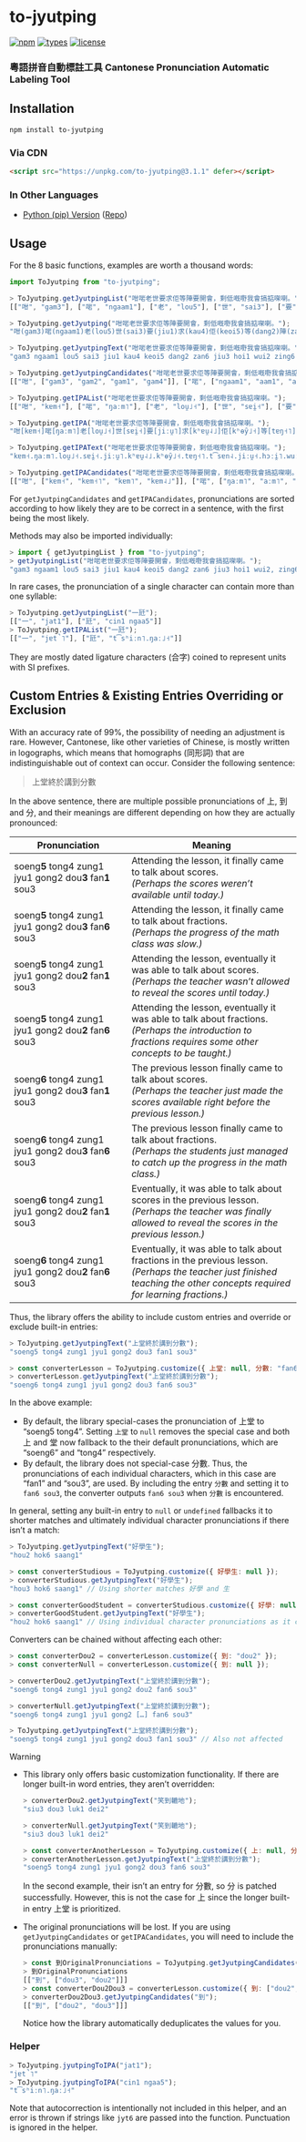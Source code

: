 # to-jyutping

[![npm](https://img.shields.io/npm/v/to-jyutping)](https://www.npmjs.com/package/to-jyutping) [![types](https://img.shields.io/npm/types/to-jyutping)](https://www.npmjs.com/package/to-jyutping) [![license](https://img.shields.io/npm/l/to-jyutping)](https://www.npmjs.com/package/to-jyutping)

### 粵語拼音自動標註工具 Cantonese Pronunciation Automatic Labeling Tool

## Installation

```shell
npm install to-jyutping
```

### Via CDN

```html
<script src="https://unpkg.com/to-jyutping@3.1.1" defer></script>
```

### In Other Languages

- [Python (pip) Version](https://pypi.org/project/ToJyutping/) ([Repo](https://github.com/CanCLID/ToJyutping))

## Usage

For the 8 basic functions, examples are worth a thousand words:

```js
import ToJyutping from "to-jyutping";

> ToJyutping.getJyutpingList("咁啱老世要求佢等陣要開會，剩低嘅嘢我會搞掂㗎喇。");
[["咁", "gam3"], ["啱", "ngaam1"], ["老", "lou5"], ["世", "sai3"], ["要", "jiu1"], ["求", "kau4"], ["佢", "keoi5"], ["等", "dang2"], ["陣", "zan6"], ["要", "jiu3"], ["開", "hoi1"], ["會", "wui2"], ["，", null], ["剩", "zing6"], ["低", "dai1"], ["嘅", "ge3"], ["嘢", "je5"], ["我", "ngo5"], ["會", "wui5"], ["搞", "gaau2"], ["掂", "dim6"], ["㗎", "gaa3"], ["喇", "laa3"], ["。", null]]

> ToJyutping.getJyutping("咁啱老世要求佢等陣要開會，剩低嘅嘢我會搞掂㗎喇。");
"咁(gam3)啱(ngaam1)老(lou5)世(sai3)要(jiu1)求(kau4)佢(keoi5)等(dang2)陣(zan6)要(jiu3)開(hoi1)會(wui2)，剩(zing6)低(dai1)嘅(ge3)嘢(je5)我(ngo5)會(wui5)搞(gaau2)掂(dim6)㗎(gaa3)喇(laa3)。"

> ToJyutping.getJyutpingText("咁啱老世要求佢等陣要開會，剩低嘅嘢我會搞掂㗎喇。");
"gam3 ngaam1 lou5 sai3 jiu1 kau4 keoi5 dang2 zan6 jiu3 hoi1 wui2 zing6 dai1 ge3 je5 ngo5 wui5 gaau2 dim6 gaa3 laa3"

> ToJyutping.getJyutpingCandidates("咁啱老世要求佢等陣要開會，剩低嘅嘢我會搞掂㗎喇。");
[["咁", ["gam3", "gam2", "gam1", "gam4"]], ["啱", ["ngaam1", "aam1", "am1", "ngam1"]], ["老", ["lou5", "lou2"]], ["世", ["sai3", "sai2"]], ["要", ["jiu1", "jiu3", "jiu2"]], ["求", ["kau4"]], ["佢", ["keoi5", "heoi5"]], ["等", ["dang2"]], ["陣", ["zan6", "zan2"]], ["要", ["jiu3", "jiu2", "jiu1"]], ["開", ["hoi1"]], ["會", ["wui2", "wui5", "wui6", "wui3", "kui2", "kui3", "kwui2"]], ["，", []], ["剩", ["zing6", "sing6"]], ["低", ["dai1"]], ["嘅", ["ge3", "ge2", "koi2", "koi3"]], ["嘢", ["je5", "e5"]], ["我", ["ngo5", "o5"]], ["會", ["wui5", "wui6", "wui2", "wui3", "kui2", "kui3", "kwui2"]], ["搞", ["gaau2"]], ["掂", ["dim6", "dim3", "dim1"]], ["㗎", ["gaa3", "ga3", "gaa2", "gaa1", "gaa4"]], ["喇", ["laa3", "laa1", "laak3", "laa5", "laat3"]], ["。", []]]

> ToJyutping.getIPAList("咁啱老世要求佢等陣要開會，剩低嘅嘢我會搞掂㗎喇。");
[["咁", "kɐm˧"], ["啱", "ŋaːm˥"], ["老", "lou̯˩˧"], ["世", "sɐi̯˧"], ["要", "jiːu̯˥"], ["求", "kʰɐu̯˨˩"], ["佢", "kʰɵy̑˩˧"], ["等", "tɐŋ˧˥"], ["陣", "t͡sɐn˨"], ["要", "jiːu̯˧"], ["開", "hɔːi̯˥"], ["會", "wuːi̯˧˥"], ["，", null], ["剩", "t͡seŋ˨"], ["低", "tɐi̯˥"], ["嘅", "kɛː˧"], ["嘢", "jɛː˩˧"], ["我", "ŋɔː˩˧"], ["會", "wuːi̯˩˧"], ["搞", "kaːu̯˧˥"], ["掂", "tiːm˨"], ["㗎", "kaː˧"], ["喇", "laː˧"], ["。", null]]

> ToJyutping.getIPA("咁啱老世要求佢等陣要開會，剩低嘅嘢我會搞掂㗎喇。");
"咁[kɐm˧]啱[ŋaːm˥]老[lou̯˩˧]世[sɐi̯˧]要[jiːu̯˥]求[kʰɐu̯˨˩]佢[kʰɵy̑˩˧]等[tɐŋ˧˥]陣[t͡sɐn˨]要[jiːu̯˧]開[hɔːi̯˥]會[wuːi̯˧˥]，剩[t͡seŋ˨]低[tɐi̯˥]嘅[kɛː˧]嘢[jɛː˩˧]我[ŋɔː˩˧]會[wuːi̯˩˧]搞[kaːu̯˧˥]掂[tiːm˨]㗎[kaː˧]喇[laː˧]。"

> ToJyutping.getIPAText("咁啱老世要求佢等陣要開會，剩低嘅嘢我會搞掂㗎喇。");
"kɐm˧.ŋaːm˥.lou̯˩˧.sɐi̯˧.jiːu̯˥.kʰɐu̯˨˩.kʰɵy̑˩˧.tɐŋ˧˥.t͡sɐn˨.jiːu̯˧.hɔːi̯˥.wuːi̯˧˥.t͡seŋ˨.tɐi̯˥.kɛː˧.jɛː˩˧.ŋɔː˩˧.wuːi̯˩˧.kaːu̯˧˥.tiːm˨.kaː˧.laː˧"

> ToJyutping.getIPACandidates("咁啱老世要求佢等陣要開會，剩低嘅嘢我會搞掂㗎喇。");
[["咁", ["kɐm˧", "kɐm˧˥", "kɐm˥", "kɐm˨˩"]], ["啱", ["ŋaːm˥", "aːm˥", "ɐm˥", "ŋɐm˥"]], ["老", ["lou̯˩˧", "lou̯˧˥"]], ["世", ["sɐi̯˧", "sɐi̯˧˥"]], ["要", ["jiːu̯˥", "jiːu̯˧", "jiːu̯˧˥"]], ["求", ["kʰɐu̯˨˩"]], ["佢", ["kʰɵy̑˩˧", "hɵy̑˩˧"]], ["等", ["tɐŋ˧˥"]], ["陣", ["t͡sɐn˨", "t͡sɐn˧˥"]], ["要", ["jiːu̯˧", "jiːu̯˧˥", "jiːu̯˥"]], ["開", ["hɔːi̯˥"]], ["會", ["wuːi̯˧˥", "wuːi̯˩˧", "wuːi̯˨", "wuːi̯˧", "kʰuːi̯˧˥", "kʰuːi̯˧", "kʷʰuːi̯˧˥"]], ["，", []], ["剩", ["t͡seŋ˨", "seŋ˨"]], ["低", ["tɐi̯˥"]], ["嘅", ["kɛː˧", "kɛː˧˥", "kʰɔːi̯˧˥", "kʰɔːi̯˧"]], ["嘢", ["jɛː˩˧", "ɛː˩˧"]], ["我", ["ŋɔː˩˧", "ɔː˩˧"]], ["會", ["wuːi̯˩˧", "wuːi̯˨", "wuːi̯˧˥", "wuːi̯˧", "kʰuːi̯˧˥", "kʰuːi̯˧", "kʷʰuːi̯˧˥"]], ["搞", ["kaːu̯˧˥"]], ["掂", ["tiːm˨", "tiːm˧", "tiːm˥"]], ["㗎", ["kaː˧", "kɐ˧", "kaː˧˥", "kaː˥", "kaː˨˩"]], ["喇", ["laː˧", "laː˥", "laːk̚˧", "laː˩˧", "laːt̚˧"]], ["。", []]]
```

For `getJyutpingCandidates` and `getIPACandidates`, pronunciations are sorted according to how likely they are to be correct in a sentence, with the first being the most likely.

Methods may also be imported individually:

```js
> import { getJyutpingList } from "to-jyutping";
> getJyutpingList("咁啱老世要求佢等陣要開會，剩低嘅嘢我會搞掂㗎喇。");
"gam3 ngaam1 lou5 sai3 jiu1 kau4 keoi5 dang2 zan6 jiu3 hoi1 wui2, zing6 dai1 ge3 je5 ngo5 wui5 gaau2 dim6 gaa3 laa3."
```

In rare cases, the pronunciation of a single character can contain more than one syllable:

```js
> ToJyutping.getJyutpingList("一瓩");
[["一", "jat1"], ["瓩", "cin1 ngaa5"]]
> ToJyutping.getIPAList("一瓩");
[["一", "jɐt̚˥"], ["瓩", "t͡sʰiːn˥.ŋaː˩˧"]]
```

They are mostly dated ligature characters (合字) coined to represent units with SI prefixes.

## Custom Entries & Existing Entries Overriding or Exclusion

With an accuracy rate of 99%, the possibility of needing an adjustment is rare. However, Cantonese, like other varieties of Chinese, is mostly written in logographs, which means that homographs (同形詞) that are indistinguishable out of context can occur. Consider the following sentence:

> 上堂終於講到分數

In the above sentence, there are multiple possible pronunciations of 上, 到 and 分, and their meanings are different depending on how they are actually pronounced:

| Pronunciation | Meaning |
| --- | --- |
| soeng**5** tong4 zung1 jyu1 gong2 dou**3** fan**1** sou3 | Attending the lesson, it finally came to talk about scores.<br>_(Perhaps the scores weren’t available until today.)_ |
| soeng**5** tong4 zung1 jyu1 gong2 dou**3** fan**6** sou3 | Attending the lesson, it finally came to talk about fractions.<br>_(Perhaps the progress of the math class was slow.)_ |
| soeng**5** tong4 zung1 jyu1 gong2 dou**2** fan**1** sou3 | Attending the lesson, eventually it was able to talk about scores.<br>_(Perhaps the teacher wasn’t allowed to reveal the scores until today.)_ |
| soeng**5** tong4 zung1 jyu1 gong2 dou**2** fan**6** sou3 | Attending the lesson, eventually it was able to talk about fractions.<br>_(Perhaps the introduction to fractions requires some other concepts to be taught.)_ |
| soeng**6** tong4 zung1 jyu1 gong2 dou**3** fan**1** sou3 | The previous lesson finally came to talk about scores.<br>_(Perhaps the teacher just made the scores available right before the previous lesson.)_ |
| soeng**6** tong4 zung1 jyu1 gong2 dou**3** fan**6** sou3 | The previous lesson finally came to talk about fractions.<br>_(Perhaps the students just managed to catch up the progress in the math class.)_ |
| soeng**6** tong4 zung1 jyu1 gong2 dou**2** fan**1** sou3 | Eventually, it was able to talk about scores in the previous lesson.<br>_(Perhaps the teacher was finally allowed to reveal the scores in the previous lesson.)_ |
| soeng**6** tong4 zung1 jyu1 gong2 dou**2** fan**6** sou3 | Eventually, it was able to talk about fractions in the previous lesson.<br>_(Perhaps the teacher just finished teaching the other concepts required for learning fractions.)_ |

Thus, the library offers the ability to include custom entries and override or exclude built-in entries:

```js
> ToJyutping.getJyutpingText("上堂終於講到分數");
"soeng5 tong4 zung1 jyu1 gong2 dou3 fan1 sou3"

> const converterLesson = ToJyutping.customize({ 上堂: null, 分數: "fan6 sou3" });
> converterLesson.getJyutpingText("上堂終於講到分數");
"soeng6 tong4 zung1 jyu1 gong2 dou3 fan6 sou3"
```

In the above example:

- By default, the library special-cases the pronunciation of 上堂 to “soeng5 tong4”. Setting `上堂` to `null` removes the special case and both 上 and 堂 now fallback to the their default pronunciations, which are “soeng6” and “tong4” respectively.
- By default, the library does not special-case 分數. Thus, the pronunciations of each individual characters, which in this case are “fan1” and “sou3”, are used. By including the entry `分數` and setting it to `fan6 sou3`, the converter outputs `fan6 sou3` when `分數` is encountered.

In general, setting any built-in entry to `null` or `undefined` fallbacks it to shorter matches and ultimately individual character pronunciations if there isn’t a match:

```js
> ToJyutping.getJyutpingText("好學生");
"hou2 hok6 saang1"

> const converterStudious = ToJyutping.customize({ 好學生: null });
> converterStudious.getJyutpingText("好學生");
"hou3 hok6 saang1" // Using shorter matches 好學 and 生

> const converterGoodStudent = converterStudious.customize({ 好學: null });
> converterGoodStudent.getJyutpingText("好學生");
"hou2 hok6 saang1" // Using individual character pronunciations as it can’t be decomposed further
```

Converters can be chained without affecting each other:

```js
> const converterDou2 = converterLesson.customize({ 到: "dou2" });
> const converterNull = converterLesson.customize({ 到: null });

> converterDou2.getJyutpingText("上堂終於講到分數");
"soeng6 tong4 zung1 jyu1 gong2 dou2 fan6 sou3"

> converterNull.getJyutpingText("上堂終於講到分數");
"soeng6 tong4 zung1 jyu1 gong2 […] fan6 sou3"

> ToJyutping.getJyutpingText("上堂終於講到分數");
"soeng5 tong4 zung1 jyu1 gong2 dou3 fan1 sou3" // Also not affected
```

> [!WARNING]
>
> - This library only offers basic customization functionality. If there are longer built-in word entries, they aren’t overridden:
>
>   ```js
>   > converterDou2.getJyutpingText("笑到轆地");
>   "siu3 dou3 luk1 dei2"
>
>   > converterNull.getJyutpingText("笑到轆地");
>   "siu3 dou3 luk1 dei2"
>
>   > const converterAnotherLesson = ToJyutping.customize({ 上: null, 分: "fan6" });
>   > converterAnotherLesson.getJyutpingText("上堂終於講到分數");
>   "soeng5 tong4 zung1 jyu1 gong2 dou3 fan6 sou3"
>   ```
>
>   In the second example, their isn’t an entry for 分數, so 分 is patched successfully. However, this is not the case for 上 since the longer built-in entry 上堂 is prioritized.
>
> - The original pronunciations will be lost. If you are using `getJyutpingCandidates` or `getIPACandidates`, you will need to include the pronunciations manually:
>   ```js
>   > const 到OriginalPronunciations = ToJyutping.getJyutpingCandidates("到");
>   > 到OriginalPronunciations
>   [["到", ["dou3", "dou2"]]]
>   > const converterDou2Dou3 = converterLesson.customize({ 到: ["dou2", ...到OriginalPronunciations[0][1]] });
>   > converterDou2Dou3.getJyutpingCandidates("到");
>   [["到", ["dou2", "dou3"]]]
>   ```
>   Notice how the library automatically deduplicates the values for you.

### Helper

```js
> ToJyutping.jyutpingToIPA("jat1");
"jɐt̚˥"
> ToJyutping.jyutpingToIPA("cin1 ngaa5");
"t͡sʰiːn˥.ŋaː˩˧"
```

Note that autocorrection is intentionally not included in this helper, and an error is thrown if strings like `jyt6` are passed into the function.
Punctuation is ignored in the helper.
